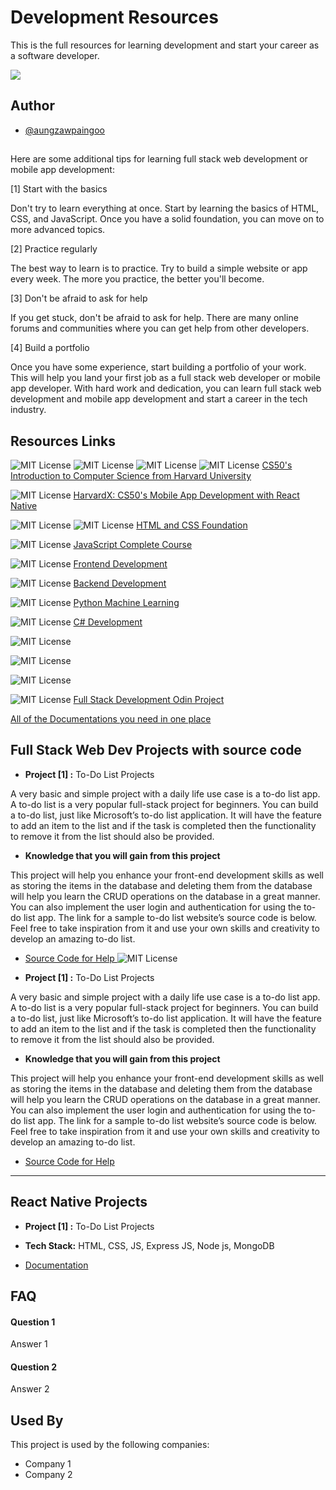 
# Development Resources

This is the full resources for learning development and start your career as a software developer.

![](http://ForTheBadge.com/images/badges/built-by-developers.svg)



## Author

- [@aungzawpaingoo](https://github.com/aungzawpaingoo)


## <Before you begin/>

Here are some additional tips for learning full stack web development or mobile app development:

[1] Start with the basics

Don't try to learn everything at once. Start by learning the basics of HTML, CSS, and JavaScript. Once you have a solid foundation, you can move on to more advanced topics.


[2] Practice regularly


The best way to learn is to practice. Try to build a simple website or app every week. The more you practice, the better you'll become.


[3] Don't be afraid to ask for help

If you get stuck, don't be afraid to ask for help. There are many online forums and communities where you can get help from other developers.


[4] Build a portfolio

Once you have some experience, start building a portfolio of your work. This will help you land your first job as a full stack web developer or mobile app developer.
With hard work and dedication, you can learn full stack web development and mobile app development and start a career in the tech industry.



## Resources Links
![MIT License](https://img.shields.io/badge/MongoDB-4EA94B?style=for-the-badge&logo=mongodb&logoColor=white) ![MIT License](https://img.shields.io/badge/MongoDB-4EA94B?style=for-the-badge&logo=mongodb&logoColor=white) ![MIT License](https://img.shields.io/badge/MongoDB-4EA94B?style=for-the-badge&logo=mongodb&logoColor=white) ![MIT License](https://img.shields.io/badge/MongoDB-4EA94B?style=for-the-badge&logo=mongodb&logoColor=white)
[CS50's Introduction to Computer Science from Harvard University ](https://www.edx.org/learn/computer-science/harvard-university-cs50-s-introduction-to-computer-science)

![MIT License](https://img.shields.io/badge/React_Native-20232A?style=for-the-badge&logo=react&logoColor=61DAFB) [HarvardX: CS50's Mobile App Development with React Native ](https://www.edx.org/learn/react-native/harvard-university-cs50-s-mobile-app-development-with-react-native)

![MIT License](https://img.shields.io/badge/HTML5-E34F26?style=for-the-badge&logo=html5&logoColor=white) ![MIT License](https://img.shields.io/badge/CSS3-1572B6?style=for-the-badge&logo=css3&logoColor=white) [HTML and CSS Foundation ](https://www.freecodecamp.org/learn/2022/responsive-web-design/)

![MIT License](https://img.shields.io/badge/JavaScript-F7DF1E?style=for-the-badge&logo=javascript&logoColor=black) [JavaScript Complete Course ](https://www.freecodecamp.org/learn/javascript-algorithms-and-data-structures/)

![MIT License](https://img.shields.io/badge/React-20232A?style=for-the-badge&logo=react&logoColor=61DAFB) [Frontend Development ](https://www.freecodecamp.org/learn/front-end-development-libraries/)

![MIT License](https://img.shields.io/badge/Node.js-43853D?style=for-the-badge&logo=node.js&logoColor=white) [ Backend Development ](https://www.freecodecamp.org/learn/back-end-development-and-apis/)

 ![MIT License](https://img.shields.io/badge/Python-14354C?style=for-the-badge&logo=python&logoColor=white) [Python Machine Learning ](https://www.freecodecamp.org/learn/machine-learning-with-python/) 

![MIT License](https://img.shields.io/badge/C%23-239120?style=for-the-badge&logo=c-sharp&logoColor=white) [C# Development ](https://www.freecodecamp.org/learn/foundational-c-sharp-with-microsoft/)

![MIT License](https://img.shields.io/badge/MongoDB-4EA94B?style=for-the-badge&logo=mongodb&logoColor=white)

![MIT License](https://img.shields.io/badge/Express.js-404D59?style=for-the-badge)

![MIT License](https://img.shields.io/badge/React-20232A?style=for-the-badge&logo=react&logoColor=61DAFB)

![MIT License](https://img.shields.io/badge/Node.js-43853D?style=for-the-badge&logo=node.js&logoColor=white)
[Full Stack Development Odin Project ](https://www.theodinproject.com/paths)

[All of the Documentations you need in one place ](https://www.w3schools.com/)





## Full Stack Web Dev Projects with source code


- **Project [1] :** To-Do List Projects

A very basic and simple project with a daily life use case is a to-do list app. A to-do list is a very popular full-stack project for beginners. You can build a to-do list, just like Microsoft’s to-do list application. It will have the feature to add an item to the list and if the task is completed then the functionality to remove it from the list should also be provided.

- **Knowledge that you will gain from this project**
  
This project will help you enhance your front-end development skills as well as storing the items in the database and deleting them from the database will help 
you learn the CRUD operations on the database in a great manner. You can also implement the user login and authentication for using the to-do list app. The 
link for a sample to-do list website’s source code is below. Feel free to take inspiration from it and use your own skills and creativity to develop an amazing 
to-do list.

- [Source Code for Help ](https://github.com/Ayush-Kanduri/FullStack-Todo-List-Application)
  ![MIT License](https://img.shields.io/website-up-down-green-red/http/monip.org.svg)



- **Project [1] :** To-Do List Projects

A very basic and simple project with a daily life use case is a to-do list app. A to-do list is a very popular full-stack project for beginners. You can build a to-do list, just like Microsoft’s to-do list application. It will have the feature to add an item to the list and if the task is completed then the functionality to remove it from the list should also be provided.

- **Knowledge that you will gain from this project**
  
This project will help you enhance your front-end development skills as well as storing the items in the database and deleting them from the database will help 
you learn the CRUD operations on the database in a great manner. You can also implement the user login and authentication for using the to-do list app. The 
link for a sample to-do list website’s source code is below. Feel free to take inspiration from it and use your own skills and creativity to develop an amazing 
to-do list.

- [Source Code for Help ](https://github.com/Ayush-Kanduri/FullStack-Todo-List-Application)


  
------------------------------------------------------------------------------------------------------------------------------------------------------------------

## React Native Projects

- **Project [1] :** To-Do List Projects

- **Tech Stack:** HTML, CSS, JS, Express JS, Node js, MongoDB

- [Documentation](https://github.com/Ayush-Kanduri/FullStack-Todo-List-Application)



## FAQ

#### Question 1

Answer 1

#### Question 2

Answer 2


## Used By

This project is used by the following companies:

- Company 1
- Company 2

